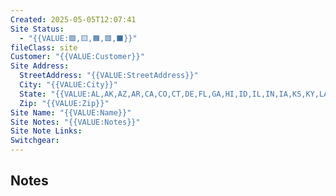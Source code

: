 ```yaml
---
Created: 2025-05-05T12:07:41
Site Status:
  - "{{VALUE:🟩,🟨,🟧,🟥,⬛️}}"
fileClass: site
Customer: "{{VALUE:Customer}}"
Site Address:
  StreetAddress: "{{VALUE:StreetAddress}}"
  City: "{{VALUE:City}}"
  State: "{{VALUE:AL,AK,AZ,AR,CA,CO,CT,DE,FL,GA,HI,ID,IL,IN,IA,KS,KY,LA,ME,MD,MA,MI,MN,MS,MO,MT,NE,NV,NH,NJ,NM,NY,NC,ND,OH,OK,OR,PA,RI,SC,SD,TN,TX,UT,VT,VA,WA,WV,WI,WY}}"
  Zip: "{{VALUE:Zip}}"
Site Name: "{{VALUE:Name}}"
Site Notes: "{{VALUE:Notes}}"
Site Note Links: 
Switchgear:
---
```

## Notes
